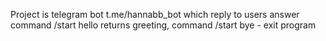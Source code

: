 Project is telegram bot t.me/hannabb_bot
which reply to users answer
command /start hello returns greeting, 
command /start bye - exit program